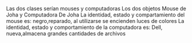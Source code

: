 Las dos clases serían mouses y computadoras
Los dos objetos Mouse de Joha y Computadora De Joha
La identidad, estado y compartamiento del mouse es: negro,reparado, al utilizarse se encienden luces de colores
La identidad, estado y comportamiento de la computadora es: Dell, nueva,almacena grandes cantidades de archivos
